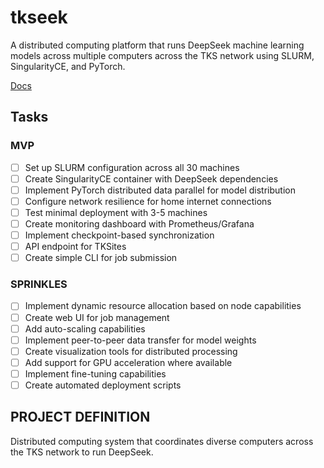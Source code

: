 # tkseek
A distributed computing platform that runs DeepSeek machine learning models across multiple computers across the TKS network using SLURM, SingularityCE, and PyTorch.

[Docs](https://the-knowledge-seeker.gitbook.io/the-knowledge-seeker)

## Tasks

### MVP
- [ ] Set up SLURM configuration across all 30 machines 
- [ ] Create SingularityCE container with DeepSeek dependencies
- [ ] Implement PyTorch distributed data parallel for model distribution
- [ ] Configure network resilience for home internet connections
- [ ] Test minimal deployment with 3-5 machines
- [ ] Create monitoring dashboard with Prometheus/Grafana
- [ ] Implement checkpoint-based synchronization
- [ ] API endpoint for TKSites
- [ ] Create simple CLI for job submission

### SPRINKLES
- [ ] Implement dynamic resource allocation based on node capabilities
- [ ] Create web UI for job management
- [ ] Add auto-scaling capabilities
- [ ] Implement peer-to-peer data transfer for model weights
- [ ] Create visualization tools for distributed processing
- [ ] Add support for GPU acceleration where available
- [ ] Implement fine-tuning capabilities
- [ ] Create automated deployment scripts

## PROJECT DEFINITION
Distributed computing system that coordinates diverse computers across the TKS network to run DeepSeek.
